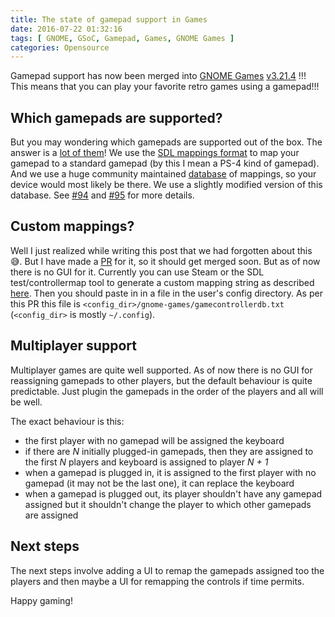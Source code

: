 ```yaml
---
title: The state of gamepad support in Games
date: 2016-07-22 01:32:16
tags: [ GNOME, GSoC, Gamepad, Games, GNOME Games ]
categories: Opensource
---
```

Gamepad support has now been merged into [GNOME Games](https://wiki.gnome.org/Design/Playground/Games) [v3.21.4](https://github.com/Kekun/gnome-games/commit/c110c0390f40821779f2663bde50027b1f9f1acd) !!! This means that you can play your favorite retro games using a gamepad!!!

<!--more-->

## Which gamepads are supported?
But you may wondering which gamepads are supported out of the box. The answer is a [lot of them](1)! We use the [SDL mappings format](2) to map your gamepad to a standard gamepad (by this I mean a PS-4 kind of gamepad). And we use a huge community maintained [database](1) of mappings, so your device would most likely be there. We use a slightly modified version of this database. See [#94](https://github.com/gabomdq/SDL_GameControllerDB/pull/94) and [#95](https://github.com/gabomdq/SDL_GameControllerDB/pull/95) for more details.

## Custom mappings?
Well I just realized while writing this post that we had forgotten about this :sweat_smile:.  But I have made a [PR](https://github.com/Kekun/gnome-games/pull/310) for it, so it should get merged soon. But as of now there is no GUI for it. Currently you can use Steam or the SDL test/controllermap tool to generate a custom mapping string as described [here](https://github.com/spurious/SDL-mirror/blob/release-2.0.4/src/joystick/SDL_gamecontrollerdb.h#L26-L30). Then you should paste in in a file in the user's config directory. As per this PR this file is `<config_dir>/gnome-games/gamecontrollerdb.txt` (`<config_dir>` is mostly `~/.config`).

## Multiplayer support
Multiplayer games are quite well supported. As of now there is no GUI for reassigning gamepads to other players, but the default behaviour is quite predictable. Just plugin the gamepads in the order of the players and all will be well.

The exact behaviour is this:

- the first player with no gamepad will be assigned the keyboard
- if there are *N* initially plugged-in gamepads, then they are assigned to the first *N* players and keyboard is assigned to player *N + 1*
- when a gamepad is plugged in, it is assigned to the first player with no gamepad (it may not be the last one), it can replace the keyboard
- when a gamepad is plugged out, its player shouldn't have any gamepad assigned but it shouldn't change the player to which other gamepads are assigned

## Next steps
The next steps involve adding a UI to remap the gamepads assigned too the players and then maybe a UI for remapping the controls if time permits.

Happy gaming!

[1]: https://github.com/gabomdq/SDL_GameControllerDB/blob/master/gamecontrollerdb.txt
[2]: https://github.com/spurious/SDL-mirror/blob/release-2.0.4/include/SDL_gamecontroller.h#L96-L108
